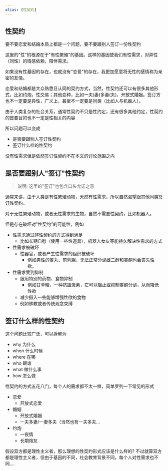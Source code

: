 ```yaml
---
alias: [性契约]
---
```


<!--[[xing-inbox]] -->
## 性契约
要不要恋爱和结婚本质上都是一个问题，要不要跟别人签订一份性契约

这里的"性"的根源在于"有性繁殖"的基因。这样的基因使我们有性需求，对异性（同性）的情感依赖，陪伴需求。

如果没有性基因的存在，也就没有"恋爱"的存在，我更加愿意将无性的感情称为亲密的友情。

恋爱和结婚都是大众熟悉且认同的契约方式，当然，性契约还可以有很多其他形式，比如约炮，性交易；其他变种，比如一夫(妻)多妻(夫)，开放式婚姻。签订方也不一定要是异性，广义上，甚至不一定要是同类（比如人与机器人）。

由于人类复杂的社会关系，通常性契约不只是性约定，还有很多其他约定，性契约的首要目的也不一定是性相关的内容

所以问题可以变成

- 是否要跟别人签订性契约
- 签订什么样的性契约

没有性需求但是依然签订性契约不在本文的讨论范围之内

## 是否要跟别人"签订"性契约
> 说明: 这里的"签订"也包含口头允诺之意

通常来讲，由于人类是有性繁殖动物，天然有性需求，所以自然渴望跟其他同类签订性契约。

对于无性繁殖动物，或者无性需求的生物，自然不需要性契约，比如机器人。

但是存在破坏对"性契约"的可能性，例如

- 性需求通过非性契约的方式得到满足
    - 比如长期自慰（使用一些性道具），机器人女友等能持久解决性需求的方式
- 性需求被破坏
    - 性器官，或者产生性需求的组织被破坏
        - 例如男性的睾丸、前列腺，无法正常分泌雌二醇和睾酮也会丧失性欲。
- 性需求受到抑制
    - 服用特别的药物、食物抑制
        - 例如甘草精，一种抗雄激素，它可以阻止或抑制睾酮分泌，从而降低性欲
    - 减少摄入一些能够增强性欲的食物
    - 例如佛教或者传统观念束缚
    



## 签订什么样的性契约

这个问题比较广泛，可以拆解为

- why 为什么
- when 什么时候
- where 在哪
- who 跟谁
- what 做什么事
- how 怎么做

性契约的方式五花八门，每个人的需求都不太一样，简单罗列一下常见的形式

- 恋爱
    - 开放式恋爱
- 婚姻
    - 开放式婚姻
    - 一夫多妻/一妻多夫（当然也有一夫多夫...
- 约炮
    - 一夜情
    - 长期炮友

假设双方都是理性主义者，那么理想的性契约形式应该是什么样的?
不过就算双方都是理性主义者，但由于基因的不同，社会教育背景不同，每个人对性需求也不同....

